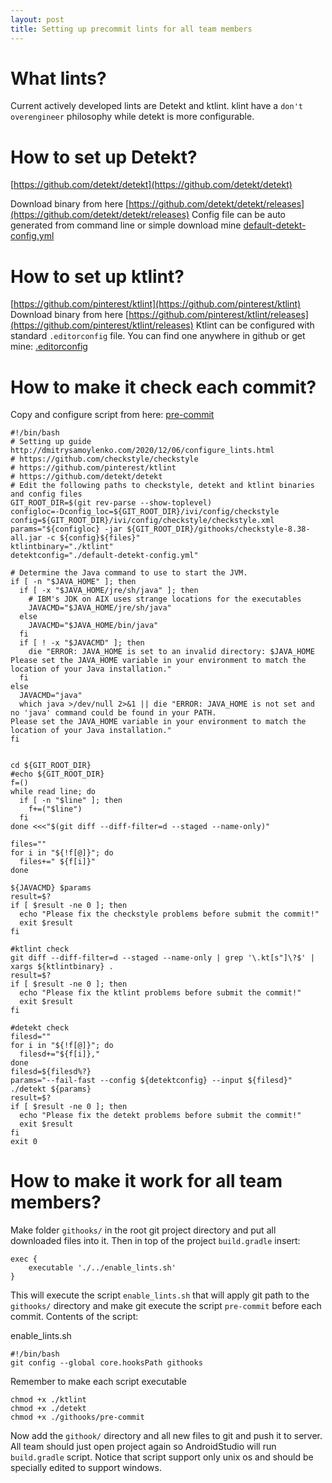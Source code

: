 ```yaml
---
layout: post
title: Setting up precommit lints for all team members
---
```

# What lints?

Current actively developed lints are Detekt and ktlint. klint have a `don't overengineer` philosophy while detekt is more configurable.

# How to set up Detekt?

[https://github.com/detekt/detekt](https://github.com/detekt/detekt)

Download binary from here [https://github.com/detekt/detekt/releases](https://github.com/detekt/detekt/releases)
Config file can be auto generated from command line or simple download mine [default-detekt-config.yml](https://gist.github.com/samoylenkodmitry/433572b16d22caa4a73d197ca92cbb69)

# How to set up ktlint?

[https://github.com/pinterest/ktlint](https://github.com/pinterest/ktlint)
Download binary from here [https://github.com/pinterest/ktlint/releases](https://github.com/pinterest/ktlint/releases)
Ktlint can be configured with standard `.editorconfig` file. You can find one anywhere in github or get mine: 
[.editorconfig](https://gist.github.com/samoylenkodmitry/5b7bc43160e042f716460c1d9ba784ee)

# How to make it check each commit?

Copy and configure script from here: 
[pre-commit](https://gist.github.com/samoylenkodmitry/0e988cd3445a0b390be20814eebce589)

```
#!/bin/bash
# Setting up guide http://dmitrysamoylenko.com/2020/12/06/configure_lints.html
# https://github.com/checkstyle/checkstyle
# https://github.com/pinterest/ktlint
# https://github.com/detekt/detekt
# Edit the following paths to checkstyle, detekt and ktlint binaries and config files
GIT_ROOT_DIR=$(git rev-parse --show-toplevel)
configloc=-Dconfig_loc=${GIT_ROOT_DIR}/ivi/config/checkstyle
config=${GIT_ROOT_DIR}/ivi/config/checkstyle/checkstyle.xml
params="${configloc} -jar ${GIT_ROOT_DIR}/githooks/checkstyle-8.38-all.jar -c ${config}${files}"
ktlintbinary="./ktlint"
detektconfig="./default-detekt-config.yml"

# Determine the Java command to use to start the JVM.
if [ -n "$JAVA_HOME" ]; then
  if [ -x "$JAVA_HOME/jre/sh/java" ]; then
    # IBM's JDK on AIX uses strange locations for the executables
    JAVACMD="$JAVA_HOME/jre/sh/java"
  else
    JAVACMD="$JAVA_HOME/bin/java"
  fi
  if [ ! -x "$JAVACMD" ]; then
    die "ERROR: JAVA_HOME is set to an invalid directory: $JAVA_HOME
Please set the JAVA_HOME variable in your environment to match the
location of your Java installation."
  fi
else
  JAVACMD="java"
  which java >/dev/null 2>&1 || die "ERROR: JAVA_HOME is not set and no 'java' command could be found in your PATH.
Please set the JAVA_HOME variable in your environment to match the
location of your Java installation."
fi


cd ${GIT_ROOT_DIR}
#echo ${GIT_ROOT_DIR}
f=()
while read line; do
  if [ -n "$line" ]; then
    f+=("$line")
  fi
done <<<"$(git diff --diff-filter=d --staged --name-only)"

files=""
for i in "${!f[@]}"; do
  files+=" ${f[i]}"
done

${JAVACMD} $params
result=$?
if [ $result -ne 0 ]; then
  echo "Please fix the checkstyle problems before submit the commit!"
  exit $result
fi

#ktlint check
git diff --diff-filter=d --staged --name-only | grep '\.kt[s"]\?$' | xargs ${ktlintbinary} .
result=$?
if [ $result -ne 0 ]; then
  echo "Please fix the ktlint problems before submit the commit!"
  exit $result
fi

#detekt check
filesd=""
for i in "${!f[@]}"; do
  filesd+="${f[i]},"
done
filesd=${filesd%?}
params="--fail-fast --config ${detektconfig} --input ${filesd}"
./detekt ${params}
result=$?
if [ $result -ne 0 ]; then
  echo "Please fix the detekt problems before submit the commit!"
  exit $result
fi
exit 0

```

# How to make it work for all team members?

Make folder `githooks/` in the root git project directory and put all downloaded files into it.
Then in top of the project `build.gradle` insert:

```
exec {
	executable './../enable_lints.sh'
}
```

This will execute the script `enable_lints.sh` that will apply git path to the `githooks/` directory and make git execute the script `pre-commit` before each commit. Contents of the script:

enable_lints.sh
```
#!/bin/bash
git config --global core.hooksPath githooks
```

Remember to make each script executable
```
chmod +x ./ktlint
chmod +x ./detekt
chmod +x ./githooks/pre-commit
```
Now add the `githook/` directory and all new files to git and push it to server. All team should just open project again so AndroidStudio will run `build.gradle` script.
Notice that script support only unix os and should be specially edited to support windows.
